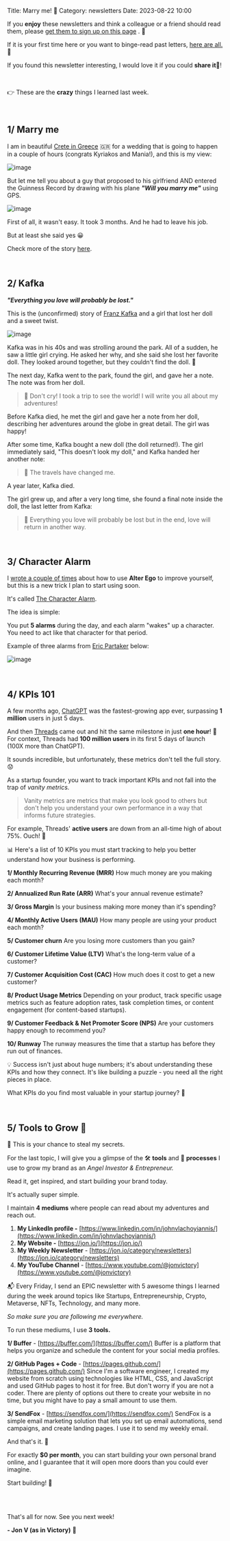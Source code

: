 Title: Marry me! 💍
Category: newsletters
Date: 2023-08-22 10:00

If you **enjoy** these newsletters and think a colleague or a friend should read them, please  [get them to sign up on this page](https://jon.io/) . 📝

If it is your first time here or you want to binge-read past letters, [here are all.](https://jon.io/category/newsletters) 📰
  
If you found this newsletter interesting, I would love it if you could **share it**🔗!

<br>

👉 These are the **crazy** things I learned last week.

<br>

## 1/ Marry me

I am in beautiful [Crete in Greece](https://www.visitgreece.gr/islands/crete/) 🇬🇷 for a wedding that is going to happen in a couple of hours (congrats Kyriakos and Mania!), and this is my view:

![image](https://sendfoxprod.b-cdn.net/media/dOK4fOgowVALHMClE8eheiGhb3QC4jUIYFVMnMoV16325)

But let me tell you about a guy that proposed to his girlfriend AND entered the Guinness Record by drawing with his plane **_"Will you marry me"_** using GPS.

![image](https://sendfoxprod.b-cdn.net/media/iasrfB9PYAVTXKYbzNFnCJrQVMzQoMkNmsc2RUwd16325)
  
First of all, it wasn't easy. It took 3 months. And he had to leave his job.

But at least she said yes 😀

Check more of the story [here](https://twitter.com/historyinmemes/status/1690782799828070401?s=20).

<br>
  
## 2/ Kafka

**_"Everything you love will probably be lost."_**

This is the (unconfirmed) story of [Franz Kafka](https://en.m.wikipedia.org/wiki/Franz_Kafka) and a girl that lost her doll and a sweet twist.

![image](https://sendfoxprod.b-cdn.net/media/QeRCv2jfx0zRMRwiAfMSrfIGoDeytJxIOJlSr4HK16325)

Kafka was in his 40s and was strolling around the park. All of a sudden, he saw a little girl crying. He asked her why, and she said she lost her favorite doll. They looked around together, but they couldn't find the doll. 🙁

The next day, Kafka went to the park, found the girl, and gave her a note. The note was from her doll.  

> 📝 Don't cry! I took a trip to see the world! I will write you all about my adventures!

Before Kafka died, he met the girl and gave her a note from her doll, describing her adventures around the globe in great detail. The girl was happy!

After some time, Kafka bought a new doll (the doll returned!). The girl immediately said, "This doesn't look my doll," and Kafka handed her another note:

> 📝 The travels have changed me.

A year later, Kafka died.

The girl grew up, and after a very long time, she found a final note inside the doll, the last letter from Kafka:

> 📝 Everything you love will probably be lost but in the end, love will return in another way.

<br>
  
## 3/ Character Alarm

I [wrote a couple of times](https://jon.io/how-to-become-clark-kent-and-the-story-of-michael-jordan) about how to use **Alter Ego** to improve yourself, but this is a new trick I plan to start using soon.
  
It's called [The Character Alarm](https://twitter.com/RomeenSheth/status/1687078247194918912?t=MBvsqC99YtushDKRhxKdbQ&s=19).

The idea is simple:

You put **5 alarms** during the day, and each alarm "wakes" up a character. You need to act like that character for that period.  

Example of three alarms from [Eric Partaker](https://twitter.com/Eric_Partaker/status/1613884327481479178?t=Za-hrqRbi2pI1944NEIxeQ&s=19) below:

![image](https://sendfoxprod.b-cdn.net/media/oDxjFMuehBv1D4FEtdfXS4npwrJ0KS8ivfnX6ydL16325)

<br>  

## 4/ KPIs 101

A few months ago, [ChatGPT](https://chat.openai.com/auth/login) was the fastest-growing app ever, surpassing **1 million** users in just 5 days.

And then [Threads](https://www.threads.net/) came out and hit the same milestone in just **one hour**! 🤯 For context, Threads had **100 million users** in its first 5 days of launch (100X more than ChatGPT).

It sounds incredible, but unfortunately, these metrics don't tell the full story. 😟

As a startup founder, you want to track important KPIs and not fall into the trap of _vanity metrics._

> Vanity metrics are metrics that make you look good to others but don't help you understand your own performance in a way that informs future strategies.  

For example, Threads' **active users** are down from an all-time high of about 75%. Ouch! 🤕

📊 Here's a list of 10 KPIs you must start tracking to help you better understand how your business is performing.

**1/ Monthly Recurring Revenue (MRR)**
How much money are you making each month?

**2/ Annualized Run Rate (ARR)**
What's your annual revenue estimate?
  
**3/ Gross Margin**
Is your business making more money than it's spending?

**4/ Monthly Active Users (MAU)**
How many people are using your product each month?  

**5/ Customer churn**
Are you losing more customers than you gain?

**6/ Customer Lifetime Value (LTV)**
What's the long-term value of a customer?

**7/ Customer Acquisition Cost (CAC)**
How much does it cost to get a new customer?

**8/ Product Usage Metrics**
Depending on your product, track specific usage metrics such as feature adoption rates, task completion times, or content engagement (for content-based startups).

**9/ Customer Feedback &** **Net Promoter Score (NPS)**
Are your customers happy enough to recommend you?

**10/ Runway**
The runway measures the time that a startup has before they run out of finances.

💡 Success isn't just about huge numbers; it's about understanding these KPIs and how they connect. It's like building a puzzle - you need all the right pieces in place.

What KPIs do you find most valuable in your startup journey? 🤔 

<br>  

## 5/ Tools to Grow 🚀

🤫 This is your chance to steal my secrets.

For the last topic, I will give you a glimpse of the 🛠️ **tools** and 🔁 **processes** I use to grow my brand as an _Angel Investor & Entrepreneur._

Read it, get inspired, and start building your brand today.

It's actually super simple.

I maintain **4 mediums** where people can read about my adventures and reach out.

1.  **My LinkedIn profile -** [https://www.linkedin.com/in/johnvlachoyiannis/](https://www.linkedin.com/in/johnvlachoyiannis/)
2.  **My Website -** [https://jon.io/](https://jon.io/)
3.  **My Weekly Newsletter** - [https://jon.io/category/newsletters](https://jon.io/category/newsletters)
4.  **My YouTube Channel** - [https://www.youtube.com/@jonvictory](https://www.youtube.com/@jonvictory)

📬 Every Friday, I send an EPIC newsletter with 5 awesome things I learned during the week around topics like Startups, Entrepreneurship, Crypto, Metaverse, NFTs, Technology, and many more.

_So make sure you are following me everywhere._

To run these mediums, I use **3 tools.**


**1/ Buffer** - [https://buffer.com/](https://buffer.com/)
Buffer is a platform that helps you organize and schedule the content for your social media profiles.

**2/ GitHub Pages + Code** - [https://pages.github.com/](https://pages.github.com/)
Since I'm a software engineer, I created my website from scratch using technologies like HTML, CSS, and JavaScript and used GitHub pages to host it for free. But don't worry if you are not a coder. There are plenty of options out there to create your website in no time, but you might have to pay a small amount to use them.

**3/ SendFox** - [https://sendfox.com/](https://sendfox.com/)
SendFox is a simple email marketing solution that lets you set up email automations, send campaigns, and create landing pages. I use it to send my weekly email.

And that's it. 🎉

For exactly **$0 per month**, you can start building your own personal brand online, and I guarantee that it will open more doors than you could ever imagine.

Start building! 🚧

<br>
    
<br>

That's all for now. See you next week!  

**\- Jon V (as in Victory)** 🚀
